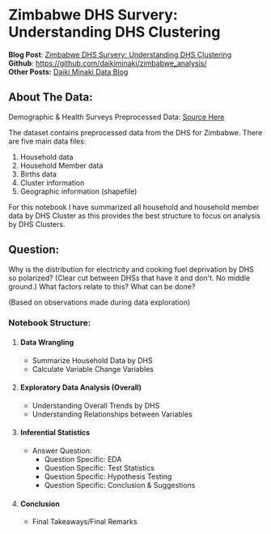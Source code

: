 # Zimbabwe DHS Survery: Understanding DHS Clustering

<strong>Blog Post</strong>: <a href="https://www.daikiminaki.com/zimbabwe-dhs-survery-understanding-dhs-clustering/">Zimbabwe DHS Survery: Understanding DHS Clustering</a><br>
<strong>Github</strong>: <a href="https://github.com/daikiminaki/zimbabwe_analysis/">https://github.com/daikiminaki/zimbabwe_analysis/</a><br>
<strong>Other Posts:</strong> <a href="https://www.daikiminaki.com/">Daiki Minaki Data Blog </a>

## About The Data:
Demographic & Health Surveys Preprocessed Data: <a href="https://www.kaggle.com/taniaj/zimbabwe-preprocessed/home">Source Here</a>

The dataset contains preprocessed data from the DHS for Zimbabwe. There are five main data files:

1. Household data
2. Household Member data
3. Births data
4. Cluster information
5. Geographic information (shapefile)

For this notebook I have summarized all household and household member data by DHS Cluster as this provides the best structure to focus on analysis by DHS Clusters.

## Question: 

Why is the distribution for electricity and cooking fuel deprivation by DHS so polarized? (Clear cut between DHSs that have it and don't. No middle ground.) What factors relate to this? What can be done?
    
(Based on observations made during data exploration)

### Notebook Structure:
1. #### Data Wrangling
    - Summarize Household Data by DHS
    - Calculate Variable Change Variables
2. #### Exploratory Data Analysis (Overall)
    - Understanding Overall Trends by DHS
    - Understanding Relationships between Variables
3. #### Inferential Statistics
    - Answer Question:
        - Question Specific: EDA
        - Question Specific: Test Statistics
        - Question Specific: Hypothesis Testing
        - Question Specific: Conclusion & Suggestions
4. #### Conclusion
    - Final Takeaways/Final Remarks
